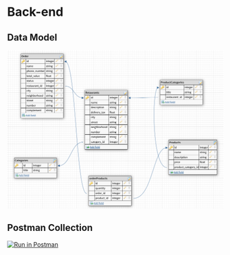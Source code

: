 # Back-end

## Data Model

![Database Schema](./public/documentation/db-schema.png)

## Postman Collection

[![Run in Postman](https://run.pstmn.io/button.svg)](https://app.getpostman.com/run-collection/15917186-694e2de8-7d70-4ed5-b77d-bedd366db006?action=collection%2Ffork&collection-url=entityId%3D15917186-694e2de8-7d70-4ed5-b77d-bedd366db006%26entityType%3Dcollection%26workspaceId%3D8ff9523b-59ac-4c75-9a4e-9f4fad82850a)
